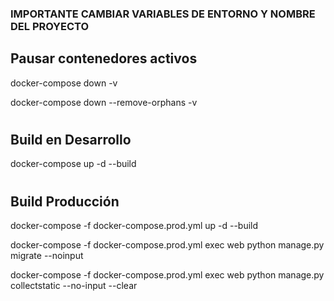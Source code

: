 ### IMPORTANTE CAMBIAR VARIABLES DE ENTORNO Y NOMBRE DEL PROYECTO


## Pausar contenedores activos
docker-compose down -v

docker-compose down --remove-orphans -v

#

## Build en Desarrollo
docker-compose up -d --build

#

## Build Producción
docker-compose -f docker-compose.prod.yml up -d --build

docker-compose -f docker-compose.prod.yml exec web python manage.py migrate --noinput

docker-compose -f docker-compose.prod.yml exec web python manage.py collectstatic --no-input --clear